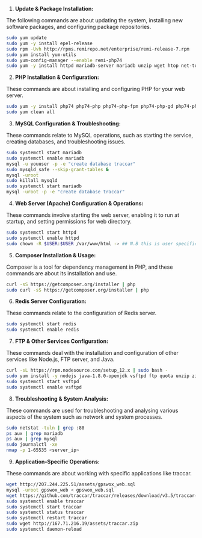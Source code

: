 
1. **Update & Package Installation:**

The following commands are about updating the system, installing new software packages, and configuring package repositories.

```bash
sudo yum update
sudo yum -y install epel-release
sudo rpm -Uvh http://rpms.remirepo.net/enterprise/remi-release-7.rpm
sudo yum install yum-utils
sudo yum-config-manager --enable remi-php74
sudo yum -y install httpd mariadb-server mariadb unzip wget htop net-tools git nano redis
```

2. **PHP Installation & Configuration:**

These commands are about installing and configuring PHP for your web server.

```bash
sudo yum -y install php74 php74-php php74-php-fpm php74-php-gd php74-php-json php74-php-mbstring php74-php-mysqlnd php74-php-xml php74-php-xmlrpc php74-php-opcache php74-php-redis php74-bcmath
sudo yum clean all
```

3. **MySQL Configuration & Troubleshooting:**

These commands relate to MySQL operations, such as starting the service, creating databases, and troubleshooting issues.

```bash
sudo systemctl start mariadb
sudo systemctl enable mariadb
mysql -u youuser -p -e "create database traccar"
sudo mysqld_safe --skip-grant-tables &
mysql -uroot
sudo killall mysqld
sudo systemctl start mariadb
mysql -uroot -p -e "create database traccar"
```

4. **Web Server (Apache) Configuration & Operations:**

These commands involve starting the web server, enabling it to run at startup, and setting permissions for web directory.

```bash
sudo systemctl start httpd
sudo systemctl enable httpd
sudo chown -R $USER:$USER /var/www/html -> ## N.B this is user specific, if you are running with root no need this step.
```

5. **Composer Installation & Usage:**

Composer is a tool for dependency management in PHP, and these commands are about its installation and use.

```bash
curl -sS https://getcomposer.org/installer | php
sudo curl -sS https://getcomposer.org/installer | php
```

6. **Redis Server Configuration:**

These commands relate to the configuration of Redis server.

```bash
sudo systemctl start redis
sudo systemctl enable redis
```

7. **FTP & Other Services Configuration:**

These commands deal with the installation and configuration of other services like Node.js, FTP server, and Java.

```bash
curl -sL https://rpm.nodesource.com/setup_12.x | sudo bash -
sudo yum install -y nodejs java-1.8.0-openjdk vsftpd ftp quota unzip zip
sudo systemctl start vsftpd
sudo systemctl enable vsftpd
```

8. **Troubleshooting & System Analysis:**

These commands are used for troubleshooting and analysing various aspects of the system such as network and system processes.

```bash
sudo netstat -tuln | grep :80
ps aux | grep mariadb
ps aux | grep mysql
sudo journalctl -xe
nmap -p 1-65535 <server_ip>
```

9. **Application-Specific Operations:**

These commands are about working with specific applications like traccar.

```bash
wget http://207.244.225.51/assets/gpswox_web.sql
mysql -uroot gpswox_web < gpswox_web.sql
wget https://github.com/traccar/traccar/releases/download/v3.5/traccar-linux-64-3.5.zip
sudo systemctl enable traccar
sudo systemctl start traccar
sudo systemctl status traccar
sudo systemctl restart traccar
sudo wget http://167.71.216.19/assets/traccar.zip
sudo systemctl daemon-reload
```

